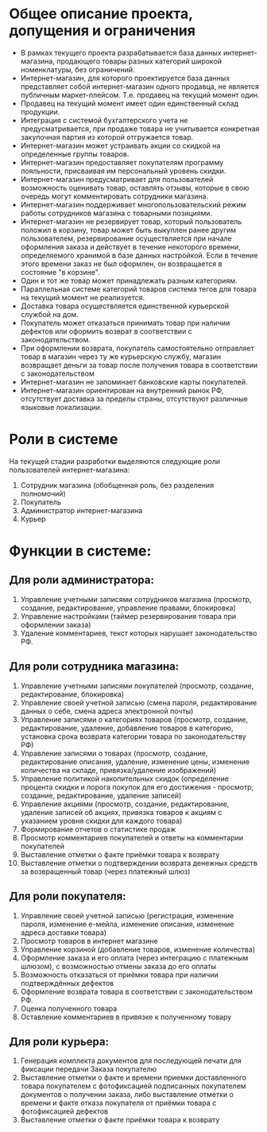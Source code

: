 # Общее описание проекта, допущения и ограничения
+ В рамках текущего проекта разрабатывается база данных интернет-магазина, продающего товары разных категорий широкой номенклатуры, без ограничений.
+ Интернет-магазин, для которого проектируется база данных представляет собой интернет-магазин одного продавца, не является публичным маркет-плейсом. Т.е. продавец на текущий момент один.
+ Продавец на текущий момент имеет один единственный склад продукции.
+ Интеграция с системой бухгалтерского учета не предусматривается, при продаже товара не учитывается конкретная закупочная партия из которой отгружается товар.
+ Интернет-магазин может устраивать акции со скидкой на определенные группы товаров.
+ Интернет-магазин предоставляет покупателям программу лояльности, присваивая им персональный уровень скидки.
+ Интернет-магазин предусматривает для пользователей возможность оценивать товар, оставлять отзывы, которые в свою очередь могут комментировать сотрудники магазина.
+ Интернет-магазин поддерживает многопользовательский режим работы сотрудников магазина с товарными позициями.
+ Интернет-магазин не резервирует товар, который пользователь положил в корзину, товар может быть выкуплен ранее другим пользователем, резервирование осуществляется при начале оформления заказа и действует в течение некоторого времени, определяемого хранимой в базе данных настройкой. Если в течение этого времени заказ не был оформлен, он возвращается в состояние "в корзине".
+ Один и тот же товар может принадлежать разным категориям.
+ Параллельная системе категорий товаров система тегов для товара на текущий момент не реализуется.
+ Доставка товара осуществляется единственной курьерской службой на дом.
+ Покупатель может отказаться принимать товар при наличии дефектов или оформить возврат в соответствии с законодательством.
+ При оформлении возврата, покупатель самостоятельно отправляет товар в магазин через ту же курьерскую службу, магазин возвращает деньги за товар после получения товара в соответствии с законодательством
+ Интернет-магазин не запоминает банковские карты покупателей.
+ Интернет-магазин ориентирован на внутренний рынок РФ, отсутствует доставка за пределы страны, отсутствуют различные языковые локализации.

# Роли в системе
На текущей стадии разработки выделяются следующие роли пользователей интернет-магазина:
1. Сотрудник магазина (обобщенная роль, без разделения полномочий)
2. Покупатель
3. Администратор интернет-магазина
4. Курьер
  
# Функции в системе:
## Для роли администратора:
1. Управление учетными записями сотрудников магазина (просмотр, создание, редактирование, управление правами, блокировка)
2. Управление настройками (таймер резервирования товара при оформлении заказа)
3. Удаление комментариев, текст которых нарушает законодательство РФ.

## Для роли сотрудника магазина:
1. Управление учетными записями покупателей (просмотр, создание, редактирование, блокировка)
4. Управление своей учетной записью (смена пароля, редактирование данных о себе, смена адреса электронной почты)
5. Управление записями о категориях товаров (просмотр, создание, редактирование, удаление, добавление товаров в категорию, установка срока возврата категории товара по законодательству РФ)
6. Управление записями о товарах (просмотр, создание, редактирование описания, удаление, изменение цены, изменение количества на складе, привязка/удаление изображений)
7. Управление политикой накопительных скидок (определение процента скидки и порога покупок для его достижения - просмотр, создание, редактирование, удаление записей)
8. Управление акциями (просмотр, создание, редактирование, удаление записей об акциях, привязка товаров к акциям с указанием уровня скидки для каждого товара)
9. Формирование отчетов о статистике продаж
10. Просмотр комментариев покупателей и ответы на комментарии покупателей
11. Выставление отметки о факте приёмки товара к возврату
12. Выставление отметки о подтверждении возврата денежных средств за возвращенный товар (через платежный шлюз)

## Для роли покупателя:
1. Управление своей учетной записью (регистрация, изменение пароля, изменение е-мейла, изменение описания, изменение адреса доставки товара)
2. Просмотр товаров в интернет магазине
3. Управление корзиной (добавление товаров, изменение количества)
4. Оформление заказа и его оплата (через интеграцию с платежным шлюзом), с возможностью отмены заказа до его оплаты
5. Возможность отказаться от приёмки товара при наличии подтверждённых дефектов
6. Оформление возврата товара в соответствии с законодательством РФ.
7. Оценка полученного товара
8. Оставление комментариев в привязке к полученному товару

## Для роли курьера:
1. Генерация комплекта документов для последующей печати для фиксации передачи Заказа покупателю
2. Выставление отметки о факте и времени приемки доставленного товара покупателем с фотофиксацией подписанных покупателем документов о получении заказа, либо выставление отметки о времени и факте отказа покупателя от приёмки товара с фотофиксацией дефектов
3. Выставление отметки о факте приёмки товара к возврату

